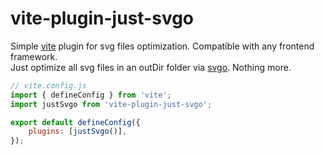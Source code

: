 # vite-plugin-just-svgo
Simple [vite](https://vitejs.dev) plugin for svg files optimization. Compatible with any frontend framework.  
Just optimize all svg files in an outDir folder via [svgo](https://github.com/svg/svgo). Nothing more.

```js
// vite.config.js
import { defineConfig } from 'vite';
import justSvgo from 'vite-plugin-just-svgo';

export default defineConfig({
	plugins: [justSvgo()],
});
```
